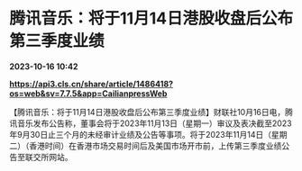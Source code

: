 # 腾讯音乐：将于11月14日港股收盘后公布第三季度业绩

**2023-10-16 10:42**

**https://api3.cls.cn/share/article/1486418?os=web&sv=7.7.5&app=CailianpressWeb**

【腾讯音乐：将于11月14日港股收盘后公布第三季度业绩】财联社10月16日电，腾讯音乐发布公告称，董事会将于2023年11月13日（星期一）审议及表决截至2023年9月30日止三个月的未经审计业绩及公告等事项。将于2023年11月14日（星期二）（香港时间）在香港市场交易时间后及美国市场开市前，上传第三季度业绩公告至联交所网站。